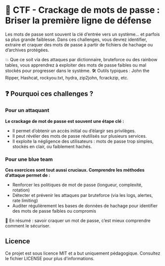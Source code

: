 # 🔐 CTF - Crackage de mots de passe : Briser la première ligne de défense

Les mots de passe sont souvent la clé d’entrée vers un système… et parfois sa plus grande faiblesse.
Dans ces challenges, vous devrez identifier, extraire et craquer des mots de passe à partir de fichiers de hachage ou d’archives protégées.

💥 Que ce soit via des attaques par dictionnaire, bruteforce ou des rainbow tables, vous apprendrez à exploiter des mots de passe faibles ou mal stockés pour progresser dans le système.
🛠️ Outils typiques : John the Ripper, Hashcat, rockyou.txt, hydra, zip2john, fcrackzip, etc.

## ❓ Pourquoi ces challenges ?

### Pour un attaquant
**Le crackage de mot de passe est souvent une étape clé :** 
- Il permet d’obtenir un accès initial ou d’élargir ses privilèges.
- Il peut révéler des mots de passe réutilisés sur plusieurs services.
- Il exploite la négligence des utilisateurs : mots de passe trop simples, stockés en clair, ou faiblement hachés.

### Pour une blue team
**Ces exercices sont tout aussi cruciaux. Comprendre les méthodes d’attaque permet de :**
- Renforcer les politiques de mot de passe (longueur, complexité, rotation)
- Détecter et prévenir les attaques par bruteforce (via les logs, alertes, rate limiting)
- Auditer régulièrement les bases de données de hachage pour identifier des mots de passe faibles ou compromis

🎯 En résumé : savoir craquer un mot de passe, c’est mieux comprendre comment le sécuriser.

## Licence
Ce projet est sous licence MIT et a but uniquement pédagogique. Consultez le fichier LICENSE pour plus d'informations.
